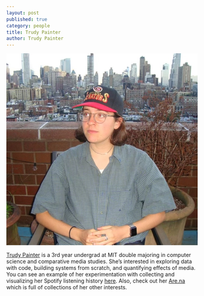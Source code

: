 ```yaml
---
layout: post
published: true
category: people
title: Trudy Painter
author: Trudy Painter
---
```

![Trudy.jpg](/assets/Trudy.jpg)

[Trudy Painter](www.trudy.computer) is a 3rd year undergrad at MIT double majoring in computer science and comparative media studies. She’s interested in exploring data with code, building systems from scratch, and quantifying effects of media. You can see an example of her experimentation with collecting and visualizing her Spotify listening history [here](http://trudy.tube/). Also, check out her [Are.na](https://www.are.na/trudy-painter) which is full of collections of her other interests.
